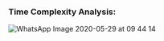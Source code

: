 ### Time Complexity Analysis:


![WhatsApp Image 2020-05-29 at 09 44 14](https://user-images.githubusercontent.com/26361028/83227106-02fa8300-a1a1-11ea-958f-4462f7a0d4ee.jpeg)
